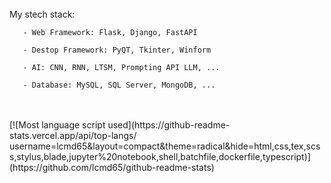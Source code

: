<div>
<br>
  My stech stack:
    
       - Web Framework: Flask, Django, FastAPI
       
       - Destop Framework: PyQT, Tkinter, Winform
       
       - AI: CNN, RNN, LTSM, Prompting API LLM, ...
       
       - Database: MySQL, SQL Server, MongoDB, ...     
</br>
<br>
[![Most language script used](https://github-readme-stats.vercel.app/api/top-langs/ username=lcmd65&layout=compact&theme=radical&hide=html,css,tex,scss,stylus,blade,jupyter%20notebook,shell,batchfile,dockerfile,typescript)](https://github.com/lcmd65/github-readme-stats)
</br>
</div>
